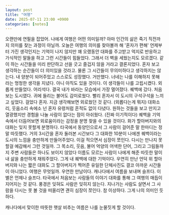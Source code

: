 ```yaml
---
layout: post
title: "여행"
date: 2025-07-11 23:00 +0900
categories: [notes]
---
```


오랜만에 연필을 잡았어.
나에게 여행은 어떤 의미일까?
아마 인간의 삶은 죽기 직전까지 의미를 찾는 과정이 아닐까.
오늘은 여행의 의미를 찾아볼까 해
'혼자가 편해'
언제부터 가진 생각인지는 기억이 나지 않지만
꽤 오랬동안 대화를 주고받고 억지로 반응하고 가식적인 말들을 하고
그런 시간들이 힘들었다.
그래서 더 벽을 세웠는지도 모르겠다.
같이 하는 시간들을 미리 판단하고 선을 긋고 즐겁지 않을 거라고 결론지었다.
혼자 보고 생각하는 순간들이 더 의미있을 것라고.
물론 그 시간들이 무의미하다고 생각하지는 않는다.
내 양분이 되어주었고 스스로도 성장했다.
거만했다.
너네는 나를 이해하지 못해 라는 멍청한 생각을 지녔다.
아니 아직도 있을 것이다.
이 생각들이 나를 고립시켰다.
외롭게 만들었다. 어리석다.
결국 내가 바라는 모습에서 가장 멀어졌다. 
퀘백에 갔다. 처음 보는 도시였다. 
귀에 들리는 불어도 감미로웠다.
빨리 혼자서 이 도시의 구석구석을 느끼고 싶었다.
걸었다 혼자.
지금 생각해보면 외로웠던 것 같다. (외롭다는게 뭐지)
대화소리, 웃음소리 속에소 넌 혼자 유령처럼 흔적도 없이 다녔다.
원하는 것들을 보고 만지고 열광했지만 경험을 나눌 사람이 없다는 점이 아쉬웠다. (진짜 이기적이다)
퀘백을 기억 속에서 더듬어보면 외로움이라는 감정을 분명 찾을 수 있을 것이다.
화가 할아버지와의 대화는 잊지 못할게 분명하다.
타국에서 동양인으로서 그 사람이 걸어준 말 한마디는 정말 따듯했다.
거의 3시간을 혼자 둘러본 시간보다 그 대화한 10분이 나에겐 퀘백이라는 도시의 느낌을 충만하게 만들어주었다.
이걸 적으면서 심장이 쪼인다.
다시는 만나지 못할걸 예감해서 그런 것일까.
그 목소리, 웃음, 불어 억양의 어색한 단어, 그리고 그림들까지
주변 사람들은 하나도 보이지 않았다
이름도 모르는 사람이 나에게 해준 따듯한 말이 내 삶을 충만하게 채워주었다.
그게 내 퀘백에 대한 기억이다.
우연히 만난 언덕 위 할아버지와 나는 짧은 대화도
그 할아버지가 찍어준 유일한 단체사진도
결코 아까운 시간들이 아니었다.
여행은 무엇일까.
우연한 만남이다.
캐나다에서 여름을 보내며 슬프다.
이별은 언제나 슬프다.
타국에서 처음보는 사람들의 이야기 대화를 통해
그 여행의 매듭이 지어지는 것 같다.
풍경은 잊혀도 사람은 잊히지 않는다.
지나가는 사람도 살면서 그 사람을 다시는 못 볼 것을 떠올리면 괜히 심장이 쪼인다.
참 이상하다.
그게 나의 의미인 듯 하다.

캐나다에서 맞이한 따뜻한 햇살 비추는 여름은 나를 눈물짓게 할 것이다.
